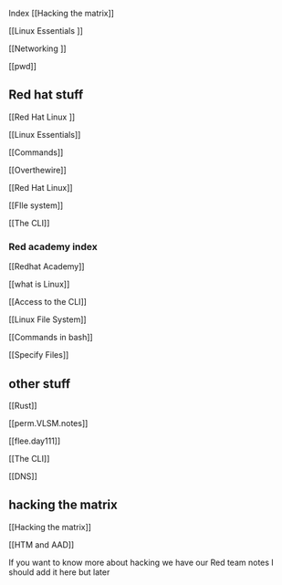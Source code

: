 Index
[[Hacking the matrix]]

[[Linux Essentials ]]

[[Networking ]]

[[pwd]]

## Red hat stuff
[[Red Hat Linux ]]

[[Linux Essentials]]

[[Commands]]

[[Overthewire]]

[[Red Hat Linux]]

[[FIle system]]

[[The CLI]]

### Red academy index
[[Redhat Academy]]


[[what is Linux]]

[[Access to the CLI]]

[[Linux File System]]

[[Commands in bash]]

[[Specify Files]]

## other stuff
[[Rust]]

[[perm.VLSM.notes]]

[[flee.day111]]


[[The CLI]]

[[DNS]]

## hacking the matrix
[[Hacking the matrix]]

[[HTM and AAD]]

If you want to know more about hacking we have our Red team notes I should add it here but later 